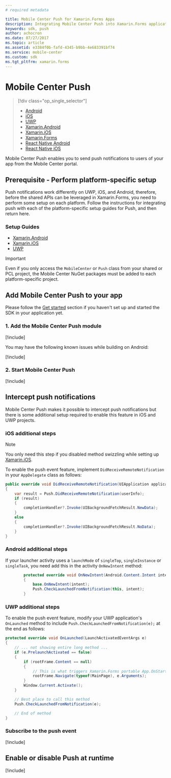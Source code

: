 ```yaml
---
# required metadata

title: Mobile Center Push for Xamarin.Forms Apps
description: Integrating Mobile Center Push into Xamarin.Forms applications
keywords: sdk, push
author: achocron
ms.date: 07/27/2017
ms.topic: article
ms.assetid: e3384f0b-fafd-4345-b9bb-4e683391bf74
ms.service: mobile-center
ms.custom: sdk
ms.tgt_pltfrm: xamarin.forms
---
```


# Mobile Center Push

> [!div class="op_single_selector"]
> * [Android](android.md)
> * [iOS](ios.md)
> * [UWP](uwp.md)
> * [Xamarin.Android](xamarin-android.md)
> * [Xamarin.iOS](xamarin-ios.md)
> * [Xamarin.Forms](xamarin-forms.md)
> * [React Native Android](react-native-android.md)
> * [React Native iOS](react-native-ios.md)

Mobile Center Push enables you to send push notifications to users of your app from the Mobile Center portal.

## Prerequisite - Perform platform-specific setup

Push notifications work differently on UWP, iOS, and Android, therefore, before the shared APIs can be leveraged in Xamarin.Forms, you need to perform some setup on each platform. Follow the instructions for integrating push with each of the platform-specific setup guides for Push, and then return here.

### Setup Guides
* [Xamarin.Android](xamarin-android.md)
* [Xamarin.iOS](xamarin-ios.md)
* [UWP](uwp.md)

>[!IMPORTANT]
>Even if you only access the `MobileCenter` or `Push` class from your shared or PCL project, the Mobile Center NuGet packages must be added to each platform-specific project.

## Add Mobile Center Push to your app

Please follow the [Get started](~/sdk/getting-started/xamarin.md) section if you haven't set up and started the SDK in your application yet.

### 1. Add the Mobile Center Push module

[!include[](add-nuget.md)]

You may have the following known issues while building on Android:

[!include[](../xamarin-android-push-setup-issues.md)]

### 2. Start Mobile Center Push

[!include[](start-push.md)]

## Intercept push notifications

Mobile Center Push makes it possible to intercept push notifications but there is some additional setup required to enable this feature in iOS and UWP projects.

### iOS additional steps

>[!NOTE]
>You only need this step if you disabled method swizzling while setting up [Xamarin.iOS](xamarin-ios.md).

To enable the push event feature, implement `DidReceiveRemoteNotification` in your `AppDelegate` class as follows:

```csharp
public override void DidReceiveRemoteNotification(UIApplication application, NSDictionary userInfo, System.Action<UIBackgroundFetchResult> completionHandler)
{
	var result = Push.DidReceiveRemoteNotification(userInfo);
	if (result)
	{
		completionHandler?.Invoke(UIBackgroundFetchResult.NewData);
	}
	else
	{
		completionHandler?.Invoke(UIBackgroundFetchResult.NoData);
	}
}
```

### Android additional steps

If your launcher activity uses a `launchMode` of `singleTop`, `singleInstance` or `singleTask`, you need add this in the activity `OnNewIntent` method:

```csharp
        protected override void OnNewIntent(Android.Content.Intent intent)
        {
            base.OnNewIntent(intent);
            Push.CheckLaunchedFromNotification(this, intent);
        }
```

### UWP additional steps

To enable the push event feature, modify your UWP application's `OnLaunched` method to include `Push.CheckLaunchedFromNotification(e);` at the end as follows:

```csharp
protected override void OnLaunched(LaunchActivatedEventArgs e)
{
    // ... not showing entire long method ...
    if (e.PrelaunchActivated == false)
    {
        if (rootFrame.Content == null)
        {
            // This is what triggers Xamarin.Forms portable App.OnStart method where you typically call MobileCenter.Start
            rootFrame.Navigate(typeof(MainPage), e.Arguments);
        }
        Window.Current.Activate();
    }

    // Best place to call this method
    Push.CheckLaunchedFromNotification(e);

    // End of method
}
```

### Subscribe to the push event

[!include[](push-callbacks.md)]

## Enable or disable Push at runtime

[!include[](enable-or-disable.md)]

